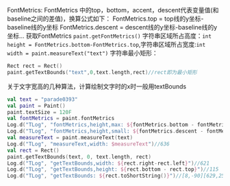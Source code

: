 FontMetrics:
FontMetrics 中的top，bottom，accent，descent代表变量值(和baseline之间的差值)，换算公式如下：
            FontMetrics.top = top线的y坐标-baseline线的y坐标
            FontMetrics.descent = descent线的y坐标-baseline线的y坐标...
获取FontMetrics `paint.getFontMetrics()`
字符串区域所占高度：`int height = FontMetrics.bottom-FontMetrics.top`,字符串区域所占宽度:`int width = paint.measureText("text")`
字符串最小矩形：
```kotlin
Rect rect = Rect()
paint.getTextBounds("text",0,text.length,rect)//rect即为最小矩形
```

关于文字宽高的几种算法，计算绘制文字时的x时一般用textBounds
```kotlin
val text = "parade0393"
val paint = Paint()
paint.textSize = 120F
val fontMetrics = paint.fontMetrics
Log.d("TLog", "fontMetrics,height,max: ${fontMetrics.bottom - fontMetrics.top}")//159.25781
Log.d("TLog", "fontMetrics,height,small: ${fontMetrics.descent - fontMetrics.ascent}")//140.625
val measureText = paint.measureText(text)
Log.d("TLog", "measureText,width: $measureText")//636
val rect = Rect()
paint.getTextBounds(text, 0, text.length, rect)
Log.d("TLog", "getTextBounds,width: ${rect.right-rect.left}")//621
Log.d("TLog", "getTextBounds,height: ${rect.bottom - rect.top}")//115
Log.d("TLog", "getTextBounds: ${rect.toShortString()}")//[8,-90][629,25]
```